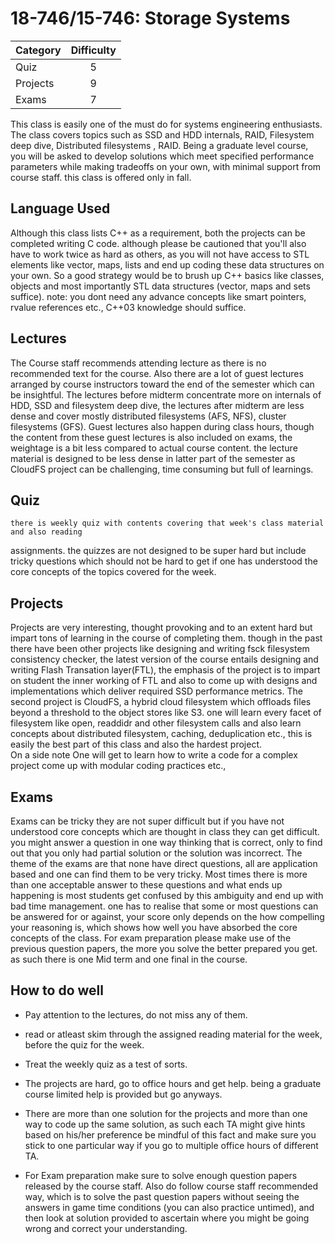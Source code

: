 # 18-746/15-746: Storage Systems

| Category | Difficulty |
|:--       | :-:        |
| Quiz     | 5          |
| Projects | 9          |
| Exams    | 7          |

This class is easily one of the must do for systems engineering enthusiasts.
The class covers topics such as SSD and HDD internals, RAID, Filesystem deep dive,
Distributed filesystems , RAID. Being a graduate level course, you will be asked to develop
solutions which meet specified performance parameters while making tradeoffs on your own, with minimal 
support from course staff. this class is offered only in fall.

## Language Used
Although this class lists C++ as a requirement, both the projects can be completed
writing C code. although please be cautioned that you'll also have to work twice
as hard as others, as you will not have access to STL elements like vector, maps, lists
and end up coding these data structures on your own. 
    So a good strategy would be to brush up C++ basics like classes, objects and
most importantly STL data structures (vector, maps and sets suffice).
note: you dont need any advance concepts like smart pointers, rvalue references etc.,
C++03 knowledge should suffice.

## Lectures

The Course staff recommends attending lecture as there is no recommended text for the 
course. Also there are a lot of guest lectures arranged by course instructors toward the end 
of the semester which can be insightful. The lectures before midterm concentrate more on 
internals of HDD, SSD and filesystem deep dive, the lectures after midterm are less dense and
cover mostly distributed filesystems (AFS, NFS), cluster filesystems (GFS). Guest lectures also 
happen during class hours, though the content from these guest lectures is also included on exams,
the weightage is a bit less compared to actual course content. the lecture material is designed to
be less dense in latter part of the semester as CloudFS project can be challenging, time consuming
but full of learnings.

## Quiz
    there is weekly quiz with contents covering that week's class material and also reading 
assignments. the quizzes are not designed to be super hard but include tricky questions which
should not be hard to get if one has understood the core concepts of the topics covered for the
week.

## Projects

Projects are very interesting, thought provoking and to an extent hard but impart tons
of learning in the course of completing them. though in the past there have been other projects like 
designing and writing fsck filesystem consistency checker, the latest version of the course entails 
designing and writing Flash Transation layer(FTL), the emphasis of the project is to impart on 
student the inner working of FTL and also to come up with designs and implementations which deliver 
required SSD performance metrics.
    The second project is CloudFS, a hybrid cloud filesystem which 
offloads files beyond a threshold to the object stores like S3. one will learn every facet of 
filesystem like open, readdidr and other filesystem calls and also learn  concepts about
distributed filesystem, caching, deduplication etc., this is easily the best part of this class and also the hardest project. 	
On a side note One will get to learn how to write a code for a complex project come up with modular coding practices etc.,

## Exams

Exams can be tricky they are not super difficult but if you have not understood 
core concepts which are thought in class they can get difficult. you might 
answer a question in one way thinking that is correct, only to find out that
you only had partial solution or the solution was incorrect. 
    The theme of the exams are that none have direct questions, all are application based
and one can find them to be very tricky. Most times there is more than one acceptable answer to 
these questions and what ends up happening is most students get confused by this ambiguity 
and end up with bad time management. one has to realise that some or most questions can 
be answered for or against, your score only depends on the how compelling your reasoning is,
which shows how well you have absorbed the core concepts of the class.
    For exam preparation please make use of the previous question papers, the more you solve
the better prepared you get.
as such there is one Mid term and one final in the course.


## How to do well

- Pay attention to the lectures, do not miss any of them. 

- read or atleast skim through the assigned reading material for the week, before
the quiz for the week.

- Treat the weekly quiz as a test of sorts. 

- The projects are hard, go to office hours and get help. being a graduate course 
limited help is provided but go anyways. 

- There are more than one solution for the projects and more than one way to code up the 
same solution, as such each TA might give hints based on his/her preference 
be mindful of this fact and make sure you stick to one particular way if you go to multiple office
hours of different TA.

- For Exam preparation make sure to solve enough question papers released by the course staff. Also
do follow course staff recommended way, which is to solve the past question papers without seeing the answers in 
game time conditions (you can also practice untimed), and then look at solution provided to ascertain where
you might be going wrong and correct your understanding.

